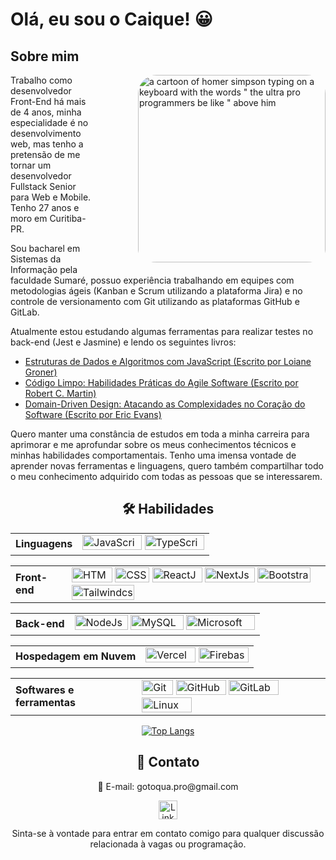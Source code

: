 <h1> Olá, eu sou o Caique! 😀</h1>

<h2>Sobre mim</h2>
<img src="https://media1.tenor.com/m/i3lImBg2UEQAAAAd/scaler-create-impact.gif" alt="a cartoon of homer simpson typing on a keyboard with the words &quot; the ultra pro programmers be like &quot; above him" width="300" align="right" style="padding-bottom: 10px; margin-left: 70px; border-radius: 30px;">
<p> Trabalho como desenvolvedor Front-End há mais de 4 anos, minha especialidade é no desenvolvimento web, mas tenho a pretensão de me tornar um desenvolvedor Fullstack Senior para Web e Mobile. Tenho 27 anos e moro em Curitiba-PR.</p>
<p>Sou bacharel em Sistemas da Informação pela faculdade Sumaré, possuo experiência trabalhando em equipes com metodologias ágeis (Kanban e Scrum utilizando a plataforma Jira) e no controle de versionamento com Git utilizando as plataformas GitHub e GitLab.</p>
<p>Atualmente estou estudando algumas ferramentas para realizar testes no back-end (Jest e Jasmine) e lendo os seguintes livros:</p>
<ul>
  <li><a href="https://www.amazon.com.br/gp/product/8575226932/">Estruturas de Dados e Algoritmos com JavaScript (Escrito por Loiane Groner)</a></li>
  <li><a href="https://www.amazon.com.br/gp/product/8576082675/">Código Limpo: Habilidades Práticas do Agile Software (Escrito por Robert C. Martin)</a></li>
  <li><a href="https://www.amazon.com.br/dp/8550800651/">Domain-Driven Design: Atacando as Complexidades no Coração do Software (Escrito por Eric Evans)</a></li>
</ul>
<p>Quero manter uma constância de estudos em toda a minha carreira para aprimorar e me aprofundar sobre os meus conhecimentos técnicos e minhas habilidades comportamentais. Tenho uma imensa vontade de aprender novas ferramentas e linguagens, quero também compartilhar todo o meu conhecimento adquirido com todas as pessoas que se interessarem.</p>

<div align="left">
<h2 align="center" >🛠️ Habilidades</h2>

<table>
  <tr>
  <td><strong>Linguagens</strong></td>
  <td>
      <img src="https://img.shields.io/badge/JavaScript-F7DF1E?style=for-the-badge&amp;logo=javascript&amp;logoColor=black" alt="JavaScript" height="24px" width="95px">
      <img src="https://img.shields.io/badge/TypeScript-3178C6?style=for-the-badge&amp;logo=typescript&amp;logoColor=white" alt="TypeScript" height="24px" width="95px">
  </td>
  </tr>
</table>

<table>
    <tr>
    <td><strong>Front-end</strong></td>
    <td>
        <img src="https://img.shields.io/badge/HTML-E34F26?style=for-the-badge&amp;logo=html5&amp;logoColor=white" alt="HTML" height="24px" width="65px">
        <img src="https://img.shields.io/badge/CSS-1572B6?style=for-the-badge&amp;logo=css3&amp;logoColor=white" alt="CSS" height="24px" width="55px">
        <img src="https://img.shields.io/badge/ReactJs-61DAFB?style=for-the-badge&amp;logo=react&amp;logoColor=black" alt="ReactJs" height="24px" width="80px">
        <img src="https://img.shields.io/badge/next.js-000000?style=for-the-badge&logo=nextdotjs&logoColor=white" alt="NextJs" height="24px" width="80px">
        <img src="https://img.shields.io/badge/Bootstrap-7952B3?style=for-the-badge&amp;logo=bootstrap&amp;logoColor=white" alt="Bootstrap" height="24px" width="85px">
        <img src="https://img.shields.io/badge/Tailwind_CSS-grey?style=for-the-badge&logo=tailwind-css&logoColor=38B2AC" alt="Tailwindcss" height="24px" width="100px">
    </td>
    </tr>
    
</table>

<table>
    <tr>
    <td><strong>Back-end</strong></td>
    <td>
        <img src="https://img.shields.io/badge/Node.js-339933?style=for-the-badge&amp;logo=node.js&amp;logoColor=white" alt="NodeJs" height="24px" width="85px">
        <img src="https://img.shields.io/badge/MySQL-4479A1?style=for-the-badge&amp;logo=mysql&amp;logoColor=white" alt="MySQL" height="24px" width="85px">
        <img src="https://img.shields.io/badge/Microsoft_SQL_Server-CC2927" alt="Microsoft SQL Server" height="24px" width="110px">
    </td>
    </tr>
</table>

<table>
  <tr>
  <td><strong>Hospedagem em Nuvem</strong></td>
  <td>
      <img src="https://img.shields.io/badge/Vercel-000000?style=for-the-badge&logo=vercel&logoColor=white" alt="Vercel" height="24px" width="80px">
      <img src="https://img.shields.io/badge/firebase-ffca28?style=for-the-badge&logo=firebase&logoColor=black" alt="Firebase" height="24px" width="80px">
  </td>
</table>

<table>
  <tr>
  <td><strong>Softwares e ferramentas</strong></td>
  <td>
      <img src="https://img.shields.io/badge/git-%23F05033.svg?style=for-the-badge&logo=git&logoColor=white" alt="Git" height="24px" width="50px">
      <img src="https://img.shields.io/badge/github-%23121011.svg?style=for-the-badge&logo=github&logoColor=white" alt="GitHub" height="24px" width="80px">
      <img src="https://img.shields.io/badge/gitlab-FC6D26.svg?style=for-the-badge&logo=gitlab&logoColor=white" alt="GitLab" height="24px" width="80px">
      <img src="https://img.shields.io/badge/Linux-FCC624?style=for-the-badge&logo=linux&logoColor=black" alt="Linux" height="24px" width="80px">
  </td>
  </tr>
</table>
</div>

<div align="center">

[![Top Langs](https://github-readme-stats.vercel.app/api/top-langs/?username=gotoquase&theme=midnight-purple&hide=blade,html,css&layout=donut)](https://github.com/gotoquase/github-readme-stats)

</div>

<div align="center">
  <h2>💬 Contato</h2>
  <p> 📧 E-mail: gotoqua.pro@gmail.com</p>
  <a href="https://www.linkedin.com/in/caique-henrique-977240197/">
    <img src="https://img.shields.io/badge/linkedin-%230077B5.svg?style=for-the-badge&logo=linkedin&logoColor=white" alt="Linkedin" height="30px" target="_blank">
  </a>
  <p>Sinta-se à vontade para entrar em contato comigo para qualquer discussão relacionada à vagas ou programação.</p>
</div>

